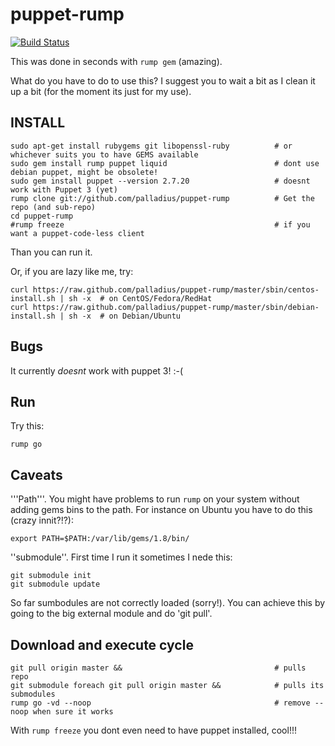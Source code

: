 puppet-rump
===========

[![Build Status](https://secure.travis-ci.org/palladius/rump.png)](http://travis-ci.org/palladius/rump)

This was done in seconds with `rump gem` (amazing).

What do you have to do to use this? I suggest you to wait a bit as I clean it
up a bit (for the moment its just for my use).

INSTALL
-------

    sudo apt-get install rubygems git libopenssl-ruby          # or whichever suits you to have GEMS available
    sudo gem install rump puppet liquid                        # dont use debian puppet, might be obsolete!
    sudo gem install puppet --version 2.7.20                   # doesnt work with Puppet 3 (yet)
    rump clone git://github.com/palladius/puppet-rump          # Get the repo (and sub-repo)
    cd puppet-rump
    #rump freeze                                               # if you want a puppet-code-less client

Than you can run it.

Or, if you are lazy like me, try:

	curl https://raw.github.com/palladius/puppet-rump/master/sbin/centos-install.sh | sh -x  # on CentOS/Fedora/RedHat
	curl https://raw.github.com/palladius/puppet-rump/master/sbin/debian-install.sh | sh -x  # on Debian/Ubuntu

Bugs
----

It currently *doesnt* work with puppet 3! :-(

Run
---

Try this:

	rump go


Caveats
-------

'''Path'''. You might have problems to run `rump` on your system without adding gems bins to the path. For instance on Ubuntu
you have to do this (crazy innit?!?):

    export PATH=$PATH:/var/lib/gems/1.8/bin/

''submodule''. First time I run it sometimes I nede this:

    git submodule init
    git submodule update

So far sumbodules are not correctly loaded (sorry!). You can achieve this by going to the big external module and do 'git pull'.

Download and execute cycle
--------------------------

    git pull origin master &&                                  # pulls repo
    git submodule foreach git pull origin master &&            # pulls its submodules
    rump go -vd --noop                                         # remove --noop when sure it works

With `rump freeze` you dont even need to have puppet installed, cool!!!
